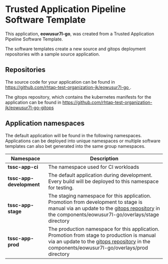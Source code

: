 # Trusted Application Pipeline Software Template

This application, **eowusur7l-go**, was created from a Trusted Application Pipeline Software Template.

The software templates create a new source and gitops deployment repositories with a sample source application. 

## Repositories

The source code for your application can be found in [https://github.com/rhtap-test-organization-jk/eowusur7l-go ](https://github.com/rhtap-test-organization-jk/eowusur7l-go ).
 
The gitops repository, which contains the kubernetes manifests for the application can be found in 
[https://github.com/rhtap-test-organization-jk/eowusur7l-go-gitops ](https://github.com/rhtap-test-organization-jk/eowusur7l-go-gitops ) 

## Application namespaces 

The default application will be found in the following namespaces. Applications can be deployed into unique namespaces or multiple software templates can also bet generated into the same group namespaces.  

|  Namespace   |  Description   |  
| -------- | -------- |
| **tssc-app-ci** | The namespace used for CI workloads |
| **tssc-app-development** | The default application during development. Every build will be deployed to this namespace for testing. |
| **tssc-app-stage** | The staging namespace for this application. Promotion from development to stage is manual via an update to the [gitops repository](https://github.com/rhtap-test-organization-jk/eowusur7l-go-gitops ) in the components/eowusur7l-go/overlays/stage directory |
| **tssc-app-prod** | The production namespace for this application. Promotion from stage to production is manual via an update to the [gitops repository](https://github.com/rhtap-test-organization-jk/eowusur7l-go-gitops ) in the components/eowusur7l-go/overlays/prod directory |